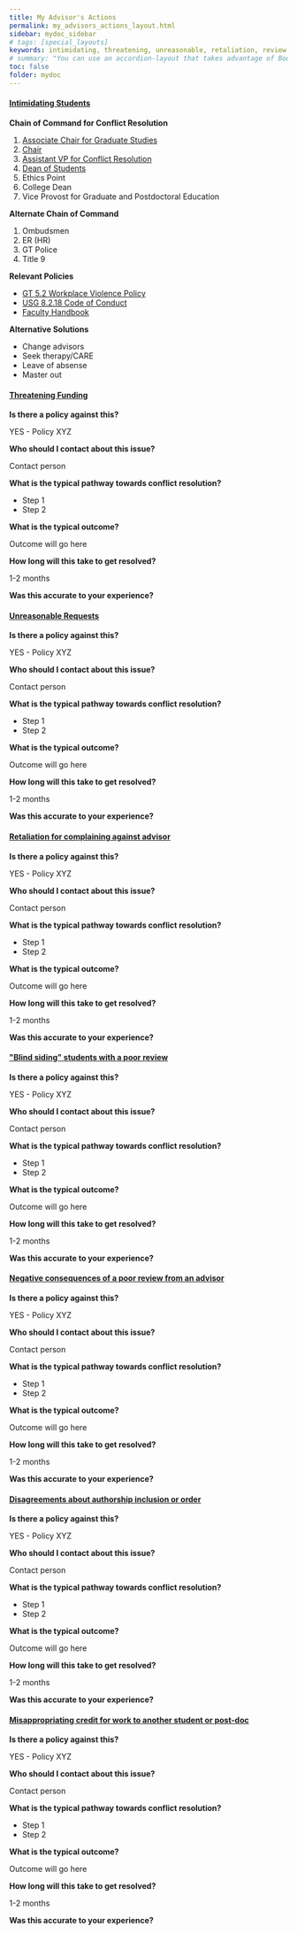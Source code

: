 ```yaml
---
title: My Advisor's Actions
permalink: my_advisors_actions_layout.html
sidebar: mydoc_sidebar
# tags: [special_layouts]
keywords: intimidating, threatening, unreasonable, retaliation, review
# summary: "You can use an accordion-layout that takes advantage of Bootstrap styling. This is useful for an FAQ page."
toc: false
folder: mydoc
---
```


<div class="panel-group" id="my-advisors-actions">
    <div class="panel panel-default">
        <div class="panel-heading">
            <h4 class="panel-title">
                <a class="noCrossRef accordion-toggle" data-toggle="collapse" data-parent="#my-advisors-actions" href="#intimidating-students">Intimidating Students</a>
            </h4>
        </div>
        <div id="intimidating-students" class="panel-collapse collapse noCrossRef">
            <div class="panel-body">
                <p><b>Chain of Command for Conflict Resolution</b></p>
                    <ol type="1">
                             <li><a href="associate_chair.html">Associate Chair for Graduate Studies</a></li>
                             <li><a href="department_chair.html">Chair</a></li>
                             <li><a href="vice_provost_conflict_resolution.html">Assistant VP for Conflict Resolution</a></li>
                             <li><a href="dean_students.html">Dean of Students</a></li>
                             <li>Ethics Point</li>
                             <li>College Dean</li>
                             <li>Vice Provost for Graduate and Postdoctoral Education</li>
                    </ol>
                <p><b>Alternate Chain of Command</b></p>
                    <ol type="1">
                             <li>Ombudsmen</li>
                             <li>ER (HR)</li>
                             <li>GT Police</li>
                             <li>Title 9</li>
                    </ol>
                <p><b>Relevant Policies</b></p>
                    <ul>
                             <li><a href="https://policylibrary.gatech.edu/employment/workplace-violence">GT 5.2 Workplace Violence Policy</a></li>
                             <li><a href="https://www.usg.edu/policymanual/section8/C224/#p8.2.18_personnel_conduct">USG 8.2.18 Code of Conduct</a></li>
                             <li><a href="https://policylibrary.gatech.edu/faculty_handbook">Faculty Handbook</a></li>
                    </ul>
                <p><b>Alternative Solutions</b></p>
                        <ul>
                            <li>Change advisors</li>
                            <li>Seek therapy/CARE</li>
                            <li>Leave of absense</li>
                            <li>Master out</li>
                        </ul>
            </div>
        </div>
    </div>
    <!-- /.panel -->
    <div class="panel panel-default">
        <div class="panel-heading">
            <h4 class="panel-title">
                <a class="noCrossRef accordion-toggle" data-toggle="collapse" data-parent="#my-advisors-actions" href="#threatening-funding">Threatening Funding</a>
            </h4>
        </div>
        <div id="threatening-funding" class="panel-collapse collapse noCrossRef">
            <div class="panel-body">
                <p><b>Is there a policy against this?</b></p>
                    <p class="answer">YES - Policy XYZ</p>
                <p><b>Who should I contact about this issue?</b></p>
                    <p class="answer">Contact person</p>
                <p><b>What is the typical pathway towards conflict resolution?</b></p>
                        <ul>
                            <li>Step 1</li>
                            <li>Step 2</li>
                        </ul>
                <p><b>What is the typical outcome?</b></p>
                    <p class="answer">Outcome will go here</p>
                <p><b>How long will this take to get resolved?</b></p>
                    <p class="answer">1-2 months</p>
                <p><b>Was this accurate to your experience? </b></p>
            </div>
        </div>
    </div>
    <!-- /.panel -->
    <div class="panel panel-default">
        <div class="panel-heading">
            <h4 class="panel-title">
                <a class="noCrossRef accordion-toggle" data-toggle="collapse" data-parent="#my-advisors-actions" href="#unreasonable-requests">Unreasonable Requests</a>
            </h4>
        </div>
        <div id="unreasonable-requests" class="panel-collapse collapse noCrossRef">
            <div class="panel-body">
                <p><b>Is there a policy against this?</b></p>
                    <p class="answer">YES - Policy XYZ</p>
                <p><b>Who should I contact about this issue?</b></p>
                    <p class="answer">Contact person</p>
                <p><b>What is the typical pathway towards conflict resolution?</b></p>
                        <ul>
                            <li>Step 1</li>
                            <li>Step 2</li>
                        </ul>
                <p><b>What is the typical outcome?</b></p>
                    <p class="answer">Outcome will go here</p>
                <p><b>How long will this take to get resolved?</b></p>
                    <p class="answer">1-2 months</p>
                <p><b>Was this accurate to your experience? </b></p>
            </div>
        </div>
    </div>
    <!-- /.panel -->
    <div class="panel panel-default">
        <div class="panel-heading">
            <h4 class="panel-title">
                <a class="noCrossRef accordion-toggle" data-toggle="collapse" data-parent="#my-advisors-actions" href="#retaliation-for-complaining-against-advisor">Retaliation for complaining against advisor</a>
            </h4>
        </div>
        <div id="retaliation-for-complaining-against-advisor" class="panel-collapse collapse">
            <div class="panel-body">
                <p><b>Is there a policy against this?</b></p>
                    <p class="answer">YES - Policy XYZ</p>
                <p><b>Who should I contact about this issue?</b></p>
                    <p class="answer">Contact person</p>
                <p><b>What is the typical pathway towards conflict resolution?</b></p>
                        <ul>
                            <li>Step 1</li>
                            <li>Step 2</li>
                        </ul>
                <p><b>What is the typical outcome?</b></p>
                    <p class="answer">Outcome will go here</p>
                <p><b>How long will this take to get resolved?</b></p>
                    <p class="answer">1-2 months</p>
                <p><b>Was this accurate to your experience? </b></p>
            </div>
        </div>
    </div>
    <!-- /.panel -->
    <div class="panel panel-default">
        <div class="panel-heading">
            <h4 class="panel-title">
                <a class="noCrossRef accordion-toggle" data-toggle="collapse" data-parent="#my-advisors-actions" href="#blind-siding-students-with-a-poor-review">"Blind siding" students with a poor review</a>
            </h4>
        </div>
        <div id="blind-siding-students-with-a-poor-review" class="panel-collapse collapse">
            <div class="panel-body">
                <p><b>Is there a policy against this?</b></p>
                    <p class="answer">YES - Policy XYZ</p>
                <p><b>Who should I contact about this issue?</b></p>
                    <p class="answer">Contact person</p>
                <p><b>What is the typical pathway towards conflict resolution?</b></p>
                        <ul>
                            <li>Step 1</li>
                            <li>Step 2</li>
                        </ul>
                <p><b>What is the typical outcome?</b></p>
                    <p class="answer">Outcome will go here</p>
                <p><b>How long will this take to get resolved?</b></p>
                    <p class="answer">1-2 months</p>
                <p><b>Was this accurate to your experience? </b></p>
            </div>
        </div>
    </div>
    <!-- /.panel -->
    <div class="panel panel-default">
        <div class="panel-heading">
            <h4 class="panel-title">
                <a class="noCrossRef accordion-toggle" data-toggle="collapse" data-parent="#my-advisors-actions" href="#negative-consequences-of-a-poor-review-from-an-advisor">Negative consequences of a poor review from an advisor</a>
            </h4>
        </div>
        <div id="negative-consequences-of-a-poor-review-from-an-advisor" class="panel-collapse collapse">
            <div class="panel-body">
                <p><b>Is there a policy against this?</b></p>
                    <p class="answer">YES - Policy XYZ</p>
                <p><b>Who should I contact about this issue?</b></p>
                    <p class="answer">Contact person</p>
                <p><b>What is the typical pathway towards conflict resolution?</b></p>
                        <ul>
                            <li>Step 1</li>
                            <li>Step 2</li>
                        </ul>
                <p><b>What is the typical outcome?</b></p>
                    <p class="answer">Outcome will go here</p>
                <p><b>How long will this take to get resolved?</b></p>
                    <p class="answer">1-2 months</p>
                <p><b>Was this accurate to your experience? </b></p>
            </div>
        </div>
    </div>
    <!-- /.panel -->
    <div class="panel panel-default">
        <div class="panel-heading">
            <h4 class="panel-title">
                <a class="noCrossRef accordion-toggle" data-toggle="collapse" data-parent="#my-advisors-actions" href="#disagreements-about-authorship-inclusion-or-order">Disagreements about authorship inclusion or order</a>
            </h4>
        </div>
        <div id="disagreements-about-authorship-inclusion-or-order" class="panel-collapse collapse">
            <div class="panel-body">
                <p><b>Is there a policy against this?</b></p>
                    <p class="answer">YES - Policy XYZ</p>
                <p><b>Who should I contact about this issue?</b></p>
                    <p class="answer">Contact person</p>
                <p><b>What is the typical pathway towards conflict resolution?</b></p>
                        <ul>
                            <li>Step 1</li>
                            <li>Step 2</li>
                        </ul>
                <p><b>What is the typical outcome?</b></p>
                    <p class="answer">Outcome will go here</p>
                <p><b>How long will this take to get resolved?</b></p>
                    <p class="answer">1-2 months</p>
                <p><b>Was this accurate to your experience? </b></p>
            </div>
        </div>
    </div>
    <!-- /.panel -->
    <div class="panel panel-default">
        <div class="panel-heading">
            <h4 class="panel-title">
                <a class="accordion-toggle" data-toggle="collapse" data-parent="#my-advisors-actions" href="#misappropriating-credit-for-work-to-another-student-or-post-doc">Misappropriating credit for work to another student or post-doc</a>
            </h4>
        </div>
        <div id="misappropriating-credit-for-work-to-another-student-or-post-doc" class="panel-collapse collapse">
            <div class="panel-body">
                <p><b>Is there a policy against this?</b></p>
                    <p class="answer">YES - Policy XYZ</p>
                <p><b>Who should I contact about this issue?</b></p>
                    <p class="answer">Contact person</p>
                <p><b>What is the typical pathway towards conflict resolution?</b></p>
                    <ul>
                        <li>Step 1</li>
                        <li>Step 2</li>
                    </ul>
                <p><b>What is the typical outcome?</b></p>
                    <p class="answer">Outcome will go here</p>
                <p><b>How long will this take to get resolved?</b></p>
                    <p class="answer">1-2 months</p>
                <p><b>Was this accurate to your experience? </b></p>
            </div>
        </div>
    </div>
</div>
<!-- /.panel-group -->

<script>
    if(location.hash !== null && location.hash !== "")
    {
        var url = location.hash.endsWith("-1") ? location.hash.substring(0, location.hash.length-2) : location.hash;
        $(url + ".collapse").collapse("show");
    }
</script>